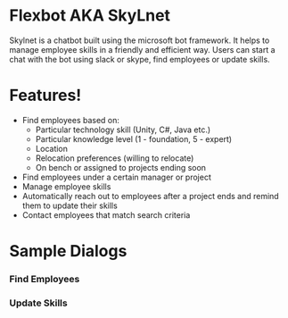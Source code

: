 # Flexbot AKA SkyLnet

Skylnet is a chatbot built using the microsoft bot framework. It helps to manage employee skills in a friendly and efficient way. Users can start a chat with the bot using slack or skype, find employees or update skills.

# Features!

  - Find employees based on:
    - Particular technology skill (Unity, C#, Java etc.)
    - Particular knowledge level (1 - foundation, 5 - expert)
    - Location
    - Relocation preferences (willing to relocate)
    - On bench or assigned to projects ending soon
 - Find employees under a certain manager or project
 - Manage employee skills
 - Automatically reach out to employees after a project ends and remind them to update their skills
 - Contact employees that match search criteria

# Sample Dialogs

### Find Employees

### Update Skills
